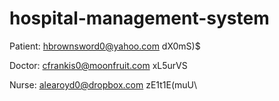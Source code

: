 # hospital-management-system

Patient:
hbrownsword0@yahoo.com
dX0mS)$

Doctor:
cfrankis0@moonfruit.com
xL5urVS

Nurse:
alearoyd0@dropbox.com
zE1t1E(muU\
